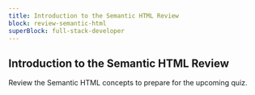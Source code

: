 ```yaml
---
title: Introduction to the Semantic HTML Review
block: review-semantic-html
superBlock: full-stack-developer
---
```


## Introduction to the Semantic HTML Review

Review the Semantic HTML concepts to prepare for the upcoming quiz.
